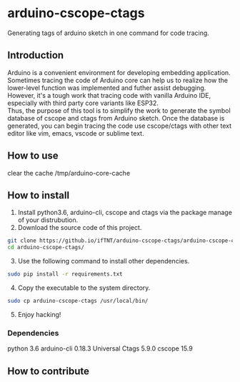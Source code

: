 # arduino-cscope-ctags

Generating tags of arduino sketch in one command for code tracing.

## Introduction

Arduino is a convenient environment for developing embedding application. Sometimes tracing the code of Arduino core can help us to realize how the lower-level function was implemented and futher assist debugging. However, it's a tough work that tracing code with vanilla Arduino IDE, especially with third party core variants like ESP32.  
Thus, the purpose of this tool is to simplify the work to generate the symbol database of cscope and ctags from Arduino sketch. Once the database is generated, you can begin tracing the code use cscope/ctags with other text editor like vim, emacs, vscode or sublime text.

## How to use

clear the cache /tmp/arduino-core-cache

## How to install

1. Install python3.6, arduino-cli, cscope and ctags via the package manage of your distrubution.
2. Download the source code of this project.

```bash
git clone https://github.io/ifTNT/arduino-cscope-ctags/arduino-cscope-ctags.git
cd arduino-cscope-ctags/
```

3. Use the following command to install other dependencies.

```bash
sudo pip install -r requirements.txt
```

4. Copy the executable to the system directory.

```bash
sudo cp arduino-cscope-ctags /usr/local/bin/
```

5. Enjoy hacking!

### Dependencies

python 3.6
arduino-cli 0.18.3
Universal Ctags 5.9.0
cscope 15.9

## How to contribute
